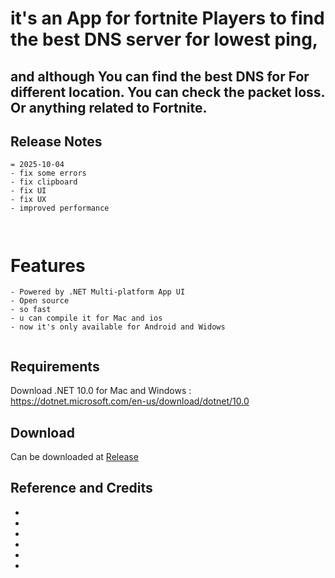 # it's an App for fortnite Players to find the best DNS server for lowest ping,
## and although You can find the best DNS for For different location. You can check the packet loss. Or anything related to Fortnite.

## Release Notes
```
= 2025-10-04
- fix some errors
- fix clipboard
- fix UI
- fix UX
- improved performance



```


# Features
```
- Powered by .NET Multi-platform App UI
- Open source
- so fast
- u can compile it for Mac and ios
- now it's only available for Android and Widows


```



## Requirements 
Download .NET 10.0 for Mac and Windows :
https://dotnet.microsoft.com/en-us/download/dotnet/10.0





## Download 
Can be downloaded at [Release](../../releases)






## Reference and Credits
- 
- 
- 
- 
- 
- 
